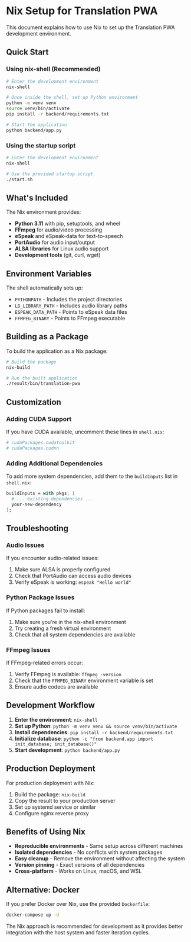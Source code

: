 # Nix Setup for Translation PWA

This document explains how to use Nix to set up the Translation PWA development environment.

## Quick Start

### Using nix-shell (Recommended)

```bash
# Enter the development environment
nix-shell

# Once inside the shell, set up Python environment
python -m venv venv
source venv/bin/activate
pip install -r backend/requirements.txt

# Start the application
python backend/app.py
```

### Using the startup script

```bash
# Enter the development environment
nix-shell

# Use the provided startup script
./start.sh
```

## What's Included

The Nix environment provides:

- **Python 3.11** with pip, setuptools, and wheel
- **FFmpeg** for audio/video processing
- **eSpeak** and eSpeak-data for text-to-speech
- **PortAudio** for audio input/output
- **ALSA libraries** for Linux audio support
- **Development tools** (git, curl, wget)

## Environment Variables

The shell automatically sets up:

- `PYTHONPATH` - Includes the project directories
- `LD_LIBRARY_PATH` - Includes audio library paths
- `ESPEAK_DATA_PATH` - Points to eSpeak data files
- `FFMPEG_BINARY` - Points to FFmpeg executable

## Building as a Package

To build the application as a Nix package:

```bash
# Build the package
nix-build

# Run the built application
./result/bin/translation-pwa
```

## Customization

### Adding CUDA Support

If you have CUDA available, uncomment these lines in `shell.nix`:

```nix
# cudaPackages.cudatoolkit
# cudaPackages.cudnn
```

### Adding Additional Dependencies

To add more system dependencies, add them to the `buildInputs` list in `shell.nix`:

```nix
buildInputs = with pkgs; [
  # ... existing dependencies ...
  your-new-dependency
];
```

## Troubleshooting

### Audio Issues

If you encounter audio-related issues:

1. Make sure ALSA is properly configured
2. Check that PortAudio can access audio devices
3. Verify eSpeak is working: `espeak "Hello world"`

### Python Package Issues

If Python packages fail to install:

1. Make sure you're in the nix-shell environment
2. Try creating a fresh virtual environment
3. Check that all system dependencies are available

### FFmpeg Issues

If FFmpeg-related errors occur:

1. Verify FFmpeg is available: `ffmpeg -version`
2. Check that the `FFMPEG_BINARY` environment variable is set
3. Ensure audio codecs are available

## Development Workflow

1. **Enter the environment**: `nix-shell`
2. **Set up Python**: `python -m venv venv && source venv/bin/activate`
3. **Install dependencies**: `pip install -r backend/requirements.txt`
4. **Initialize database**: `python -c "from backend.app import init_database; init_database()"`
5. **Start development**: `python backend/app.py`

## Production Deployment

For production deployment with Nix:

1. Build the package: `nix-build`
2. Copy the result to your production server
3. Set up systemd service or similar
4. Configure nginx reverse proxy

## Benefits of Using Nix

- **Reproducible environments** - Same setup across different machines
- **Isolated dependencies** - No conflicts with system packages
- **Easy cleanup** - Remove the environment without affecting the system
- **Version pinning** - Exact versions of all dependencies
- **Cross-platform** - Works on Linux, macOS, and WSL

## Alternative: Docker

If you prefer Docker over Nix, use the provided `Dockerfile`:

```bash
docker-compose up -d
```

The Nix approach is recommended for development as it provides better integration with the host system and faster iteration cycles.